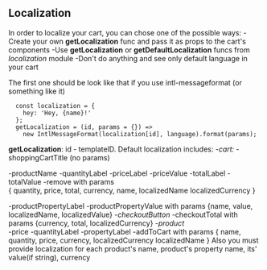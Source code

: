 ## Localization

In order to localize your cart, you can chose one of the possible ways:
-Create your own __getLocalization__ func and pass it as props to the cart's components
-Use __getLocalization__ or __getDefaultLocalization__ funcs from _localization_ module
-Don't do anything and see only default language in your cart

The first one should be look like that if you use intl-messageformat (or something like it)

```
  const localization = {
    hey: 'Hey, {name}!'
  };
  getLocalization = (id, params = {}) =>  
    new IntlMessageFormat(localization[id], language).format(params);
```
__getLocalization__:
id - templateID. Default localization includes:
-_cart:_
  -shoppingCartTitle (no params)

  -productName
  -quantityLabel
  -priceLabel
  -priceValue
  -totalLabel
  -totalValue
  -remove
  with params     
  {
    quantity,
    price,
    total,
    currency,
    name,
    localizedName
    localizedCurrency
  }


  -productPropertyLabel
  -productPropertyValue
  with params {name, value, localizedName, localizedValue}
-_checkoutButton_
  -checkoutTotal with params {currency, total, localizedCurrency}
-_product_  
  -price
  -quantityLabel
  -propertyLabel
  -addToCart
  with params
  {
    name,
    quantity,
    price,
    currency,
    localizedCurrency
    localizedName
  }
Also you must provide localization for each product's name, product's property name, its' value(if string), currency
